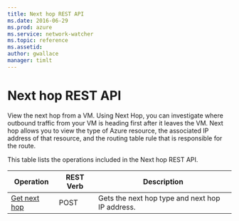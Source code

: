 ```yaml
---
title: Next hop REST API
ms.date: 2016-06-29
ms.prod: azure
ms.service: network-watcher
ms.topic: reference
ms.assetid: 
author: gwallace
manager: timlt
---
```

# Next hop REST API  

View the next hop from a VM. Using Next Hop, you can investigate where outbound traffic from your VM is heading first after it leaves the VM. Next hop allows you to view the type of Azure resource, the associated IP address of that resource, and the routing table rule that is responsible for the route.

This table lists the operations included in the Next hop REST API.  
  
| Operation | REST Verb | Description | 
|---------|---------|-----------|
| [Get next hop](get-next-hop.md) |  POST | Gets the next hop type and next hop IP address. |  

